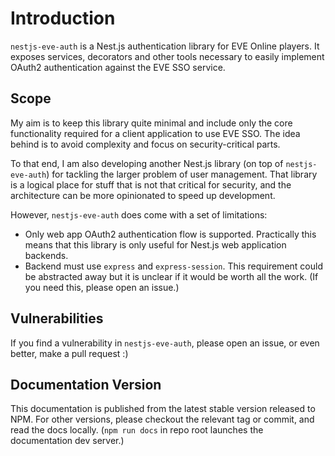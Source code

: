 # Introduction

`nestjs-eve-auth` is a Nest.js authentication library for EVE Online players. It exposes services, decorators and other tools necessary to easily implement OAuth2 authentication against the EVE SSO service.

## Scope

My aim is to keep this library quite minimal and include only the core functionality required for a client application to use EVE SSO. The idea behind is to avoid complexity and focus on security-critical parts.

To that end, I am also developing another Nest.js library (on top of `nestjs-eve-auth`) for tackling the larger problem of user management. That library is a logical place for stuff that is not that critical for security, and the architecture can be more opinionated to speed up development.

However, `nestjs-eve-auth` does come with a set of limitations:

- Only web app OAuth2 authentication flow is supported. Practically this means that this library is only useful for Nest.js web application backends.
- Backend must use `express` and `express-session`. This requirement could be abstracted away but it is unclear if it would be worth all the work. (If you need this, please open an issue.)

## Vulnerabilities

If you find a vulnerability in `nestjs-eve-auth`, please open an issue, or even better, make a pull request :)

## Documentation Version

This documentation is published from the latest stable version released to NPM. For other versions, please checkout the relevant tag or commit, and read the docs locally. (`npm run docs` in repo root launches the documentation dev server.)
